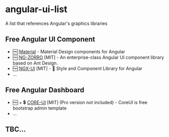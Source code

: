 # angular-ui-list

A list that references Angular's graphics libraries

## Free Angular UI Component

* 🆓 [Material](https://material.angular.io/) - Material Design components for Angular
* 🆓 [NG-ZORRO](https://github.com/NG-ZORRO/ng-zorro-antd) [MIT] - An enterprise-class Angular UI component library based on Ant Design.
* 🆓 [NGX-UI](https://swimlane.github.io/ngx-ui/) [MIT] - 🚀 Style and Component Library for Angular
* ...

## Free Angular Dashboard

* 🆓 + 💲 [CORE-UI](https://coreui.io/angular/) [MIT] (Pro version not included) - CoreUI is free bootstrap admin template
* ...

## TBC...

